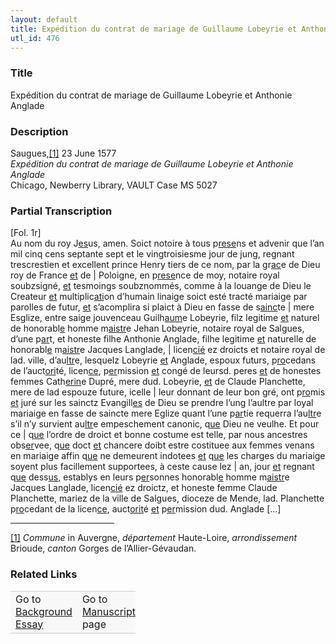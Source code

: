 ```yaml
---  
layout: default  
title: Expédition du contrat de mariage de Guillaume Lobeyrie et Anthonie Anglade  
utl_id: 476
---
```


### Title

Expédition du contrat de  mariage de Guillaume Lobeyrie et Anthonie Anglade

### Description

<p>Saugues,<a href="#_ftn1" name="_ftnref1" title="" id="_ftnref1">[1]</a> 23 June 1577<br /><em>Expédition du contrat de mariage de Guillaume Lobeyrie et Anthonie Anglade</em><br />
Chicago, Newberry Library, VAULT Case MS 5027</p>



### Partial Transcription

<p>[Fol. 1r]<br />
Au nom du roy J<u>es</u>us, amen. Soict notoire à tous p<u>rese</u>ns et advenir que l’an mil cinq cens septante sept et le vingtroisiesme jour de jung, regnant trescrestien et excellent prince Henry tiers de ce nom, par la gr<u>ac</u>e de Dieu roy de France <u>et</u> de | Poloigne, en p<u>rese</u>nce de moy, notaire royal soubzsigné, <u>et</u> tesmoings soubznommés, comme à la louange de Dieu le Createur <u>et</u> multiplic<u>ati</u>on d’humain linaige soict esté tracté mariaige par parolles de futur, <u>et</u> s’acomplira si plaict à Dieu en fasse de s<u>ainc</u>te | mere Esglize, entre saige jouvenceau Guilh<u>aum</u>e Lobeyrie, filz legitime <u>et</u> naturel de honorabl<u>e</u> homme m<u>aistr</u>e Jehan Lobeyrie, notaire royal de Salgues, d’une p<u>ar</u>t, et honeste filhe Anthonie Anglade, filhe legitime <u>et</u> naturelle de honorabl<u>e</u> m<u>aistr</u>e Jacques Langlade, | licen<u>cié</u> ez droicts et notaire royal de lad. ville, d’au<u>ltr</u>e, lesquelz Lobeyrie <u>et</u> Anglade, espoux futurs, p<u>ro</u>cedans de l’auct<u>ori</u>té, licen<u>ce</u>, p<u>er</u>mission <u>et</u> congé de leursd. peres <u>et</u> de honestes femmes Cath<u>erin</u>e Dupré, mere dud. Lobeyrie, <u>et</u> de Claude Planchette, mere de lad espouze future, icelle | leur donnant de leur bon gré, ont p<u>ro</u>mis <u>et</u> juré sur les sainctz Evangill<u>es</u> de Dieu se prendre l’ung l’aultre par loyal mariaige en fasse de saincte mere Eglize quant l’une p<u>ar</u>tie requerra l’au<u>ltr</u>e s’il n’y survient au<u>ltr</u>e empeschement canonic, q<u>ue</u> Dieu ne veulhe. Et pour ce | q<u>ue</u> l’ordre de droict et bonne costume est telle, par nous ancestres obs<u>er</u>vee, q<u>ue</u> doct <u>et</u> chancere doibt estre costituee aux femmes venans en mariaige affin q<u>ue</u> ne demeurent indotees <u>et</u> q<u>ue</u> les charges du mariaige soyent plus facillement supportees, à ceste cause lez | an, jour <u>et</u> regnant q<u>ue</u> dess<u>us</u>, establys en leurs p<u>er</u>sonnes honorabl<u>e</u> homme m<u>aistr</u>e Jacques Langlade, licen<u>cié</u> ez droictz, et honeste femme Claude Planchette, mariez de la ville de Salgues, dioceze de Mende, lad. Planchette p<u>ro</u>cedant de la licen<u>ce</u>, auct<u>orit</u>é <u>et</u> p<u>er</u>mission dud. Anglade […]</p>
<div>
<hr align="left" size="1" width="33%" /><div id="ftn1"><a href="#_ftnref1" name="_ftn1" title="" id="_ftn1">[1]</a> <em>Commune</em> in Auvergne, <em>département</em> Haute-Loire, <em>arrondissement </em>Brioude, <em>canton</em> Gorges de l’Allier-Gévaudan. 

</div>
</div>


### Related Links

<table border="0.5" cellpadding="1" cellspacing="1" style="width: 200px; background-color:#F8F8F8;">
    <tbody style="border-color:#ccc">
        <tr style="border-color:#ccc">
            <td>Go to <a href="https://french.newberry.t-pen.org/essay/476" target="_blank">Background Essay</a></td>
            <td>Go to <a href="https://french.newberry.t-pen.org/www/record.html?id=476" target="_blank">Manuscript</a> page</td>
        </tr>
    </tbody>
</table>

